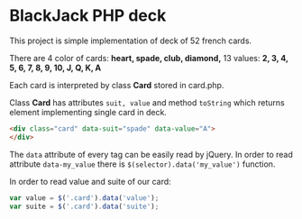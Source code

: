# BlackJack PHP deck

This project is simple implementation of deck of 52 french cards. 

There are 4 color of cards: **heart, spade, club, diamond,**
13 values:
**2, 3, 4, 5, 6, 7, 8, 9, 10, J, Q, K, A**

Each card is interpreted by class **Card** stored in card.php.
 
Class **Card** has attributes ``suit, value`` and method ``toString`` which returns element implementing single card in deck. 

```html
<div class="card" data-suit="spade" data-value="A">
</div>
```

The ``data`` attribute of every tag can be easily read by jQuery. 
 In order to read attribute ``data-my_value`` there is ``$(selector).data('my_value')`` function.
 
 In order to read value and suite of our card:

```javascript
var value = $('.card').data('value');
var suite = $('.card').data('suite');
```